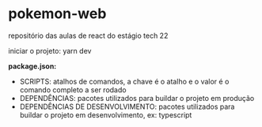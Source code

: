 # pokemon-web
repositório das aulas de react do estágio tech 22

iniciar o projeto:
yarn dev

**package.json:**
- SCRIPTS: atalhos de comandos, a chave é o atalho e o valor é o comando completo a ser rodado
- DEPENDÊNCIAS: pacotes utilizados para buildar o projeto em produção
- DEPENDÊNCIAS DE DESENVOLVIMENTO: pacotes utilizados para buildar o projeto em desenvolvimento, ex: typescript
